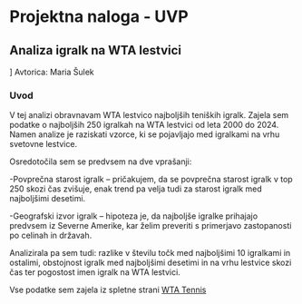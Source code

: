 # Projektna naloga - UVP
## Analiza igralk na WTA lestvici
]
Avtorica: Maria Šulek

### Uvod 
V tej analizi obravnavam WTA lestvico najboljših teniških igralk. Zajela sem podatke o najboljših 250 igralkah na WTA lestvici od leta 2000 do 2024. Namen analize je raziskati vzorce, ki se pojavljajo med igralkami na vrhu svetovne lestvice.

Osredotočila sem se predvsem na dve vprašanji:

-Povprečna starost igralk – pričakujem, da se povprečna starost igralk v top 250 skozi čas zvišuje, enak trend pa velja tudi za starost igralk med najboljšimi desetimi.

-Geografski izvor igralk – hipoteza je, da najboljše igralke prihajajo predvsem iz Severne Amerike, kar želim preveriti s primerjavo zastopanosti po celinah in državah.

Analizirala pa sem tudi: razlike v številu točk med najboljšimi 10 igralkami in ostalimi, obstojnost igralk med najboljšimi desetimi in na vrhu lestvice skozi čas ter pogostost imen igralk na WTA lestvici.

Vse podatke sem zajela iz spletne strani [WTA Tennis](https://www.wtatennis.com/rankings/singles)
